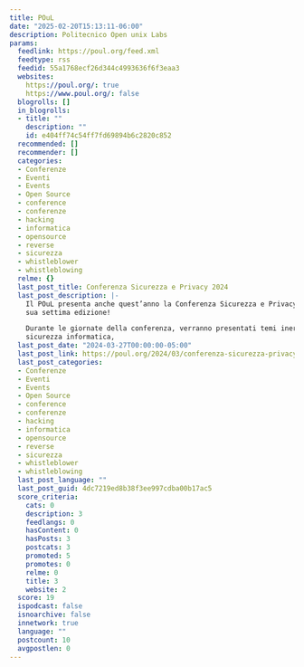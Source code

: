 ```yaml
---
title: POuL
date: "2025-02-20T15:13:11-06:00"
description: Politecnico Open unix Labs
params:
  feedlink: https://poul.org/feed.xml
  feedtype: rss
  feedid: 55a1768ecf26d344c4993636f6f3eaa3
  websites:
    https://poul.org/: true
    https://www.poul.org/: false
  blogrolls: []
  in_blogrolls:
  - title: ""
    description: ""
    id: e404ff74c54ff7fd69894b6c2820c852
  recommended: []
  recommender: []
  categories:
  - Conferenze
  - Eventi
  - Events
  - Open Source
  - conference
  - conferenze
  - hacking
  - informatica
  - opensource
  - reverse
  - sicurezza
  - whistleblower
  - whistleblowing
  relme: {}
  last_post_title: Conferenza Sicurezza e Privacy 2024
  last_post_description: |-
    Il POuL presenta anche quest’anno la Conferenza Sicurezza e Privacy, nella
    sua settima edizione!

    Durante le giornate della conferenza, verranno presentati temi inerenti alla
    sicurezza informatica,
  last_post_date: "2024-03-27T00:00:00-05:00"
  last_post_link: https://poul.org/2024/03/conferenza-sicurezza-privacy-2024/
  last_post_categories:
  - Conferenze
  - Eventi
  - Events
  - Open Source
  - conference
  - conferenze
  - hacking
  - informatica
  - opensource
  - reverse
  - sicurezza
  - whistleblower
  - whistleblowing
  last_post_language: ""
  last_post_guid: 4dc7219ed8b38f3ee997cdba00b17ac5
  score_criteria:
    cats: 0
    description: 3
    feedlangs: 0
    hasContent: 0
    hasPosts: 3
    postcats: 3
    promoted: 5
    promotes: 0
    relme: 0
    title: 3
    website: 2
  score: 19
  ispodcast: false
  isnoarchive: false
  innetwork: true
  language: ""
  postcount: 10
  avgpostlen: 0
---
```

